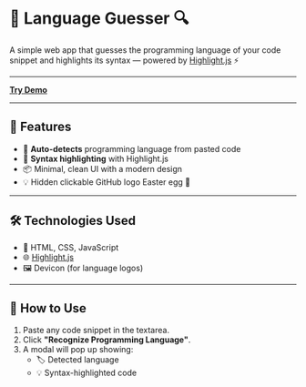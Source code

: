 # 🧠 Language Guesser 🔍

A simple web app that guesses the programming language of your code snippet and highlights its syntax — powered by [Highlight.js](https://highlightjs.org/) ⚡

---

[**Try Demo**](http://denyshandziichuk.me/Language-Guesser/)


---

## 🚀 Features

- 🧠 **Auto-detects** programming language from pasted code
- 🌈 **Syntax highlighting** with Highlight.js
- 📦 Minimal, clean UI with a modern design
- 💡 Hidden clickable GitHub logo Easter egg 🐣

---

## 🛠️ Technologies Used

- 🧾 HTML, CSS, JavaScript
- 🌐 [Highlight.js](https://highlightjs.org/)
- 🖼️ Devicon (for language logos)

---

## 🎯 How to Use

1. Paste any code snippet in the textarea.
2. Click **"Recognize Programming Language"**.
3. A modal will pop up showing:
   - 🏷️ Detected language
   - 💡 Syntax-highlighted code
